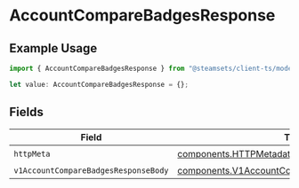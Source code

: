 # AccountCompareBadgesResponse

## Example Usage

```typescript
import { AccountCompareBadgesResponse } from "@steamsets/client-ts/models/operations";

let value: AccountCompareBadgesResponse = {};
```

## Fields

| Field                                                                                                          | Type                                                                                                           | Required                                                                                                       | Description                                                                                                    |
| -------------------------------------------------------------------------------------------------------------- | -------------------------------------------------------------------------------------------------------------- | -------------------------------------------------------------------------------------------------------------- | -------------------------------------------------------------------------------------------------------------- |
| `httpMeta`                                                                                                     | [components.HTTPMetadata](../../models/components/httpmetadata.md)                                             | :heavy_check_mark:                                                                                             | N/A                                                                                                            |
| `v1AccountCompareBadgesResponseBody`                                                                           | [components.V1AccountCompareBadgesResponseBody](../../models/components/v1accountcomparebadgesresponsebody.md) | :heavy_minus_sign:                                                                                             | OK                                                                                                             |